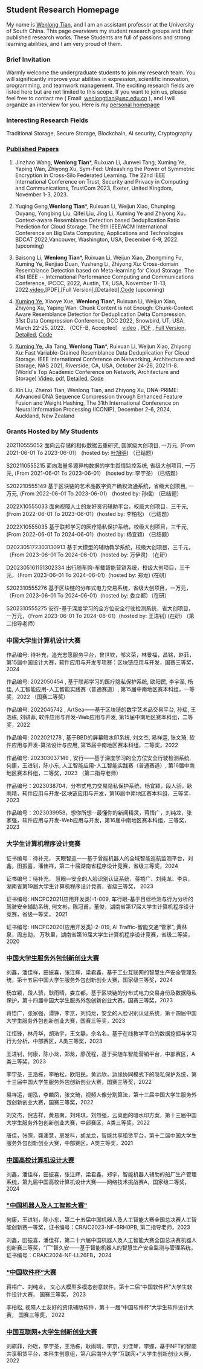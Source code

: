 ##  Student Research Homepage

My name is [Wenlong Tian](https://tianwenlong001.github.io/wenlongtian/), and I am an assistant professor at the University of South China. This page overviews my student research groups and their published research works. These Students are full of passions and strong learning abilities, and I am very proud of them. 



### Brief Invitation
Warmly welcome the undergraduate students to join my research team. You will significantly improve your abilities in expression, scientific innovation, programming, and teamwork management. The exciting research fields are listed here but are not limited to this scope. If you want to join us, please feel free to contact me ( Email: wenlongtian@usc.edu.cn ), and I will organize an interview for you. Here is my [personal homepage](https://tianwenlong001.github.io/wenlongtian/)

### Interesting Research Fields
Traditional Storage, Secure Storage, Blockchain, AI security, Cryptography

### [Published Papers](https://mooc1.chaoxing.com/course-ans/courseportal/225506193.html)
1. Jinzhao Wang, **Wenlong Tian***, Ruixuan Li, Junwei Tang, Xuming Ye, Yaping Wan, Zhiyong Xu, Sym-Fed: Unleashing the Power of Symmetric Encryption in Cross-Silo Federated Learning. The 22nd IEEE International Conference on Trust, Security and Privacy in Computing and Communications, TrustCom 2023, Exeter, United Kingdom, November 1-3, 2023.

2. Yuqing Geng,**Wenlong Tian***, Ruixuan Li, Weijun Xiao, Chunping Ouyang, Yongbing Liu, Qifei Liu, Jing Li, Xuming Ye and Zhiyong Xu， Context-aware Resemblance Detection based Deduplication Ratio Prediction for Cloud Storage. The 9th IEEE/ACM International Conference on Big Data Computing, Applications and Technologies BDCAT 2022,Vancouver, Washington, USA, December 6-9, 2022. (upcoming)

3. Baisong Li, **Wenlong Tian***, Ruixuan Li, Weijun Xiao, Zhongming Fu, Xuming Ye, Renjiao Duan, Yusheng Li, Zhiyong Xu: Cross-domain Resemblance Detection based on Meta-learning for Cloud Storage. The 41st IEEE -- International Performance Computing and Communications Conference, IPCCC, 2022, Austin, TX, USA, November 11-13, 2022.[video](),[PDF],[Full Version],[Detailed],[Code]() (upcoming)

4. [Xuming Ye](https://08ming.github.io/), Xiaoye Xue, **Wenlong Tian***, Ruixuan Li, Weijun Xiao, Zhiyong Xu, Yaping Wan: Chunk Content is not Enough: Chunk-Context Aware Resemblance Detection for Deduplication Delta Compression. 31st Data Compression Conference, DCC 2022, Snowbird, UT, USA, March 22-25, 2022. （CCF-B, Accepted） [video](https://sigport.org/documents/chunk-content-not-enough-chunk-context-aware-resemblance-detection-deduplication-delta) , [PDF](/wenlongtian/papers/2022DCC.pdf) , [Full Version](https://arxiv.org/abs/2106.01273), [Detailed](https://mooc1-1.chaoxing.com/nodedetailcontroller/visitnodedetail?courseId=225506193&knowledgeId=571996233), [Code](https://github.com/08ming/CARD)


5. [Xuming Ye](https://08ming.github.io/), Jia Tang, **Wenlong Tian***, Ruixuan Li, Weijun Xiao, Zhiyong Xu: Fast Variable-Grained Resemblance Data Deduplication For Cloud Storage. IEEE International Conference on Networking, Architecture and Storage, NAS 2021, Riverside, CA, USA, October 24-26, 2021:1-8. (World's Top Academic Conference on Network, Architecture and Storage) [Video](https://mooc1-1.chaoxing.com/nodedetailcontroller/visitnodedetail?courseId=225506193&knowledgeId=571993912), [pdf](/wenlongtian/papers/2021NAS.pdf), [Detailed](https://mooc1-1.chaoxing.com/nodedetailcontroller/visitnodedetail?courseId=225506193&knowledgeId=571993912), [Code](https://github.com/08ming/NAS)

6. Xin Liu, Zhenxi Tian, Wenlong Tian, and Zhiyong Xu, DNA-PRIME: Advanced DNA Sequence Compression through Enhanced Feature Fusion and Weight Hashing, The 31th International Conference on Neural Information Processing (ICONIP), December 2-6, 2024, Auckland, New Zealand



### Grants Hosted by My Students
202110555052 面向云存储的相似数据去重研究, 国家级大创项目,  一万元, (From 2021-06-01 To 2023-06-01）  (hosted by: [叶旭明](https://08ming.github.io/)) （已结题） 

S202110555215 面向海量多源异构数据的学生舆情监控系统, 省级大创项目, 一万元, (From 2021-06-01 To 2023-06-01）  (hosted by: 李宇圣) （已结题）

S202210555149 基于区块链的艺术品数字资产确权流通系统，省级大创项目, 一万元, (From 2022-06-01 To 2023-06-01）  (hosted by: 孙瑶) （已结题）

2022X10555033 面向视障人士的友好资讯辅助平台，校级大创项目，三千元, (From 2022-06-01 To 2023-06-01）(hosted by: 李柏松) （已结题）

2022X10555035 基于联邦学习的医疗隐私保护系统，校级大创项目，三千元, (From 2022-06-01 To 2024-06-01）(hosted by: 杨宜颖) （已结题）

D202305172303130913 基于大模型的辅助教学系统，校级大创项目，三千元，（From 2023-06-01 To 2024-06-01）(hosted by: 万伊灵) （在研）

D202305161151302334 出行随车购-车载智能营销系统，校级大创项目，三千元，（From 2023-06-01 To 2024-06-01）(hosted by: 郑龙) (在研)

S202310555276 基于区块链的分布式电力交易系统，省级大创项目，一万元，（From 2023-06-01 To 2024-06-01）(hosted by: 娄立都）（在研）

S202310555275 安行-基于深度学习的全方位安全行驶检测系统，省大创项目，一万元，（From 2023-06-01 To 2024-06-01）(hosted by: 王进钊) (在研) （第二指导老师）




### 中国大学生计算机设计大赛
作品编号: 待补充，追光志愿服务平台，曾世钦，邹义荣，林景福，昌铭，赵菲， 第15届中国设计大赛，软件应用与开发专项赛：区块链应用与开发，国赛三等奖，2024

作品编号: 2022050454 , 基于联邦学习的医疗隐私保护系统, 欧阳民, 李宇圣, 杨佳, 人工智能应用-人工智能实践赛（普通赛道）, 第15届中南地区赛本科组，一等奖，2022 （国赛二等奖）

作品编号: 2022045742 , ArtSea——基于区块链的数字艺术品交易平台, 孙瑶, 王浩栋, 刘骐菲, 软件应用与开发-Web应用与开发, 第15届中南地区赛本科组，二等奖，2022  

作品编号: 2022021278 , 基于BBD的屏幕暗水印系统, 刘文杰, 易祥运, 张文琦, 软件应用与开发-算法设计与应用, 第15届中南地区赛本科组，二等奖，2022  

作品编号: 202303037149 , 安行——基于深度学习的全方位安全行驶检测系统, 何康，王进钊，陈小东, 人工智能应用-人工智能实践赛（普通赛道）, 第16届中南地区赛本科组，二等奖，2023 （第二指导老师）

作品编号：2023038704，分布式电力交易隐私保护系统，杨宜颖，段人骄，耿雨晴，软件应用与开发-区块链应用与开发，第16届中南地区赛本科组，三等奖，2023 

作品编号：2023039958，想你所想--最懂你的新闻精灵，蒋悟广，刘纯龙，张家强，软件应用与开发-Web应用与开发，第16届中南地区赛本科组，三等奖，2023 


### 大学生计算机程序设计竞赛
证书编号：待补充， 天眼智巡一一基于曾能机器人的全域智能巡航监测平台，刘鑫，田振喜，潘佳祥，第二十届湖南省程序设计竞赛，省级三等奖，2024

证书编号：待补充， 慧眼—安全的人脸识别认证系统，蒋梧广、刘纯龙、李京，湖南省第19届大学生计算机程序设计竞赛，省级三等奖， 2023

证书编号: HNCPC2021(应用开发类)-1-009, 车行眼-基于目标检测与行为分析的驾驶安全辅助系统, 何文彬，陈冠甫，董俊，湖南省第17届大学生计算机程序设计竞赛，省级一等奖， 2021

证书编号: HNCPC2020(应用开发类)-2-019, AI Traffic-智能交通“管家”, 黄林泉，周志勋， 万秋里，湖南省第16届大学生计算机程序设计竞赛，省级二等奖，2020

### [中国大学生服务外包创新创业大赛](http://www.fwwb.org.cn)
刘鑫，潘佳祥，田振喜，张江辉，梁君鑫，基于工业互联网的智慧生产安全管理系统，第十五届中国大学生服务外包创新创业大赛，国家级三等奖，2024

杨宜颖，段人骄，耿雨晴，娄立都，基于区块链的分布式电力交易身份及数据隐私保护，第十四届中国大学生服务外包创新创业大赛，国赛三等奖，2023

蒋悟广，张家强，谭铮，李京，刘纯龙，安全的人脸识别认证系统，第十四届中国大学生服务外包创新创业大赛，国赛三等奖，2023

江恒锋，林丹华，胡浩宇，王文静，佘名名，基于在线教学平台的数据挖掘与学习行为分析，中部赛区，A类三等奖，2023

王进钊，何康，陈小龙，郑龙，廖茂程，基于买随车智能营销平台，中部赛区，A类三等奖，2023

李宇圣，王浩栋，李柏松，欧阳民，黄远欣，边缘协同模式下的隐私保护系统，第十三届中国大学生服务外包创新创业大赛，国赛三等奖，2022

易祥运，谢泓，李麟凤，张文琦，视频人像分割算法，第十三届中国大学生服务外包创新创业大赛，国赛三等奖，2022

刘文杰，倪吉祥，黄易南，刘玮琪，刘烈强，云桌面的暗水印方案，第十三届中国大学生服务外包创新创业大赛，中部赛区，A类三等奖，2022

唐佳，张照，龚澳慧，房发科，胡龙龙，智能共享租赁平台，第十二届中国大学生服务外包创新创业大赛，中部赛区，A类三等奖，2021

### [中国高校计算机设计大赛]()
刘鑫，潘佳祥，田振喜，张江辉，梁君鑫，郑宇，智能机器人辅助的船厂生产管理系统，第九届中国高校计算机设计大赛——网络技术挑战赛A，国家级二等奖，2024


### ["中国机器人及人工智能大赛"]()
何康，王进钊，陈小东，第二十五届中国机器人及人工智能大赛全国总决赛人工智能创新赛一等奖，证书编号：CRAIC2023-NF-6RH0PB, 第二指导老师，2023

刘鑫，田振喜，潘佳祥，第二十六届中国机器人及人工智能大赛全国总决赛机器人创新赛三等奖，“厂”智久安——基于智能机器人的智慧生产安全监测与管理系统，证书编号：CRAIC2024-NF-LL26FB，2024


### [“中国软件杯”大赛](http://www.cnsoftbei.com)
蒋梧广、刘纯龙， 文心大模型多模态创意软件，第十二届“中国软件杯”大学生软件设计大赛， 国赛三等奖， 2023

李柏松, 视障人士友好的资讯辅助软件，第十一届“中国软件杯”大学生软件设计大赛， 国赛三等奖， 2022 


### [中国互联网+大学生创新创业大赛](https://cy.ncss.cn)
刘骐菲，孙瑶，李宇圣，王浩栋，耿雨晴，李京，刘佳琴，李娜，基于NFT的智能共享租赁平台，本科生创意组，第八届南华大学“互联网+”大学生创新创业大赛，2022











